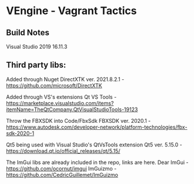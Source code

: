 # VEngine - Vagrant Tactics 

## Build Notes
Visual Studio 2019 16.11.3

## Third party libs:

Added through Nuget
DirectXTK ver. 2021.8.2.1 - https://github.com/microsoft/DirectXTK

Added through VS's extensions
Qt VS Tools - https://marketplace.visualstudio.com/items?itemName=TheQtCompany.QtVisualStudioTools-19123

Throw the FBXSDK into Code/FbxSdk
FBXSDK ver. 2020.1 - https://www.autodesk.com/developer-network/platform-technologies/fbx-sdk-2020-1

Qt5 being used with Visual Studio's QtVsTools extension
Qt5 ver. 5.15.0 - https://download.qt.io/official_releases/qt/5.15/

The ImGui libs are already included in the repo, links are here.
Dear ImGui - https://github.com/ocornut/imgui
ImGuizmo - https://github.com/CedricGuillemet/ImGuizmo
